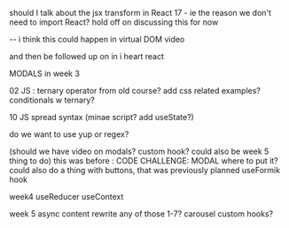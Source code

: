 should I talk about the jsx transform in React 17 - ie the reason we don't need to import React?
hold off on discussing this for now

-- i think this could happen in virtual DOM video


 and then be followed up on in i heart react


MODALS in week 3

02 JS : ternary operator from old course? add css related examples? conditionals w ternary?

10 JS spread syntax (minae script?  add useState?)

do we want to use yup or regex?

(should we have video on modals?  custom hook?  could also be week 5 thing to do)
this was before : CODE CHALLENGE: MODAL
where to put it?
could also do a thing with buttons, that was previously planned
useFormik hook


week4 useReducer useContext


week 5 async content
rewrite any of those 1-7?
carousel
custom hooks?

